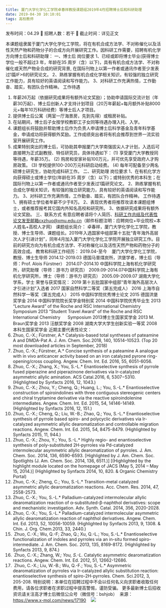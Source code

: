 ```yaml
---
title: 厦门大学化学化工学院卓春祥教授课题组2019年4月招聘博士后和科研助理
date: 2019-04-30 10:10:01
tags: 高校教师
---
```

发布时间：04.29   🌟   招聘人数：若干   🌈   截止时间：详见正文
<!-- more -->
本课题组隶属于厦门大学化学化工学院，将在有机合成方法学、不对称催化以及活性天然产物和药物分子的合成方向开展研究工作。因科研工作需要，招聘有机化学方向博士后和科研助理：
一、博士后
岗位要求
1、已经或即将博士毕业(获得博士学位一般不超过3 年，年龄在35 周岁（含）以下)，具有有机合成方法学、不对称催化或天然产物全合成的研究背景, 在国际刊物上以第一作者或通讯作者至少发表过1篇IF>6的研究论文。
2、熟练掌握有机合成化学相关知识，有较强的独立研究工作能力，具有较好的英语阅读和写作能力。
3、对科研工作充满热情，工作勤奋、踏实，有团队合作精神。
工作待遇
1. 年薪26万起（依据研究成果将有额外论文奖励）；协助申请国际交流计划（年薪30万起）、博士后创新人才支持计划项目（20万年薪起+每月额外补贴8000元+每年10万科研经费）等博士后人才项目。
2. 提供博士后公寓（两室一厅海景房，先到先得）或租房补贴。
3. 在站期间，博士后子女按学校教职工子女同等待遇办理入托、入学。
4. 课题组长将鼓励并帮助博士后作为负责人申请博士后科学基金及青年科学基金，申请成功将获得额外奖励。工作成绩突出者将有机会推荐到世界一流实验室开展研究工作。
5. 成果特别突出的博士后，可协助其申报厦门大学南强拔尖人才计划，入选后可直接聘为正式副教授、特任研究员，具体待遇如下：
(1) 享受厦门大学教授同等待遇，年薪35万。
(2) 购房和安家补贴100万元，并可优先享受政府人才购房政策。
(3) 学校提供100-200万元科研启动经费。
(4) 每年可配备至少两名硕博士研究生，协助完成科研工作。
二、研究助理
岗位要求
1、在有机化学方向获得硕士或博士学位(年龄在35 周岁（含）以下)；或特别优秀的本科生；在国际刊物上以第一作者或通讯作者至少发表过1篇研究论文。
2、熟练掌握有机合成化学相关知识，有较强的独立研究能力，具有较好的英语阅读和写作能力。
3、对科研工作充满热情，工作勤奋、踏实，有团队合作精神。
工作待遇
1、拥有硕士学位者年薪不少于8万。
2、表现优秀者将推荐攻读本课题组博士，或者推荐报考其它国内外知名高校和研究所。
3、依据研究成果将有额外论文奖励。
三、联系方式
有意应聘者请将个人简历、科研工作总结及代表性论文发至邮箱cxzhuo@xmu.edu.cn（邮件标题注明：应聘岗位+毕业院校+本人姓名+高校人才网）
课题组长简介：
卓春祥，厦门大学化学化工学院，教授、博士生导师、课题组长。2019年入选国家中组部第十五批“青年海外高层次人才引进计划”，同年4月加入厦门大学化学化工学院开展独立研究工作。目前的研究方向为有机合成方法学、不对称催化以及活性天然产物和药物分子的高效合成。
教育和科研工作经历：
2019.04-至今    厦门大学化学化工学院，教授、博士生导师
2014.12-2019.03 德国马普煤炭所，洪堡学者，博士后（导师：Prof. Alois Fürstner）
2014.07-2014.10 中国科学院上海有机化学研究所，研究助理（导师：游书力 研究员）
2009.09-2014.07中国科学院上海有机化学研究所，博士（导师：游书力 研究员）
2005.09-2009.07 湖南大学化学系，学士
荣誉与获奖情况：
2019 第十五批国家中组部“青年海外高层次人才引进计划”入选者
2017 国家自然科学二等奖（第五完成人）
2016 上海市自然科学一等奖（第五完成人）
2015 中国科学院优秀博士论文
2015 德国洪堡奖学金
2014 中国科学院院长奖学金特别奖
2014 中国科学院优秀毕业生
2013 “Lecture Award” of the Roche and RSC International Chemistry Symposium
2013 “Student Travel Award” of the Roche and RSC International Chemistry      Symposium
2013博士生国家奖学金
2013 M. Braun奖学金
2013 汪猷奖学金
2008 湖南大学大学生创新实验一等奖
2008 本科生国家奖学金
近期主要代表性论文：
12. Zhuo, C.-X.; Fürstner, A.* Catalysis-based total syntheses of pateamine A and DMDA-Pat A. J. Am. Chem. Soc.2018, 140, 10514–10523. (Top 20 most downloaded articles in September, 2018)
11. Zhuo, C.-X.; Fürstner, A.* Concise synthesis of a pateamine A analogue with in vivo anticancer activity based on an iron catalyzed pyrone ring-opening/cross coupling. Angew. Chem. Int. Ed. 2016, 55, 6051-6056.  
10. Zhuo, C.-X.; Zhang, X.; You, S.-L.* Enantioselective synthesis of pyrrole fused piperazine and piperazinone derivatives via Ir-catalyzed asymmetric allylic amination. ACS Catal.2016, 6, 5307−5310. (Highlighted by Synfacts 2016, 12, 1043.)
9. Zhuo, C.-X.; Zhou, Y.; Cheng, Q.; Huang, L.; You, S.-L.* Enantioselective construction of spiroindolines with three contiguous stereogenic centers and chiral tryptamine derivative via the reactive spiroindolenine intermediates. Angew. Chem. Int. Ed. 2015, 54, 14146-14149. (Highlighted by Synfacts 2016, 12, 151.)
8. Zhuo, C.-X.; Cheng, Q.; Liu, W.-B.; Zhao, Q.; You, S.-L.* Enantioselective synthesis of pyrrole based spiro- and polycyclic derivatives via Ir-catalyzed asymmetric allylic dearomatization and controllable migration reactions. Angew. Chem. Int. Ed. 2015, 54, 8475-8479. (Highlighted by Synfacts 2015, 11, 944.)
7. Zhuo, C.-X.; Zhou, Y.; You, S.-L.* Highly regio- and enantioselective synthesis of poly-substituted 2H-pyrroles via Pd-catalyzed intermolecular asymmetric allylic dearomatization of pyrroles. J. Am. Chem. Soc. 2014, 136, 6590-6593. [Highlighted by J. Am. Chem. Soc. Spotlights (J. Am. Chem. Soc. 2014, 136, 6511.)] [(Highlighted by the highlight module located on the homepage of JACS (May 5, 2014 – May 15, 2014.)] (Highlighted by Synfacts 2014, 10, 820. & Organic Chemistry Portal)
6. Zhuo, C.-X.; Zheng, C.; You, S.-L.* Transition-metal catalyzed asymmetric allylic dearomatization reactions. Acc. Chem. Res. 2014, 47, 2558-2573.
5. Zhuo, C.-X.; You, S.-L.* Palladium-catalyzed intermolecular allylic dearomatization reaction of α-substituted-β-naphthol derivatives: scope and mechanistic investigation. Adv. Synth. Catal. 2014, 356, 2020-2028.
4. Zhuo, C.-X.; You, S.-L.* Palladium-catalyzed intermolecular asymmetric allylic dearomatization reaction of naphthol derivatives. Angew. Chem. Int. Ed. 2013, 52, 10056-10059. (Highlighted by Synfacts 2013, 9, 1308. & Chin. J. Org. Chem.2013, 33, 2440.)
3.  Zhuo, C.-X.; Wu, Q.-F; Zhao, Q.; Xu, Q.-L.; You, S.-L.* Enantioselective functionalization of indoles and pyrroles via an in-situ formed spiro-intermediate. J. Am. Chem. Soc. 2013, 135, 8169-8172. (Highlighted by Synfacts 2013, 9, 874.)
2.  Zhuo, C.-X.; Zhang, W.*; You, S.-L.* Catalytic asymmetric dearomatization reactions. Angew. Chem. Int. Ed. 2012, 51, 12662-12686. 
1.  Zhuo, C.-X.; Liu, W.-B.; Wu, Q.-F.; You, S.-L.* Asymmetric dearomatization of pyrroles via Ir-catalyzed allylic substitution reaction: enantioselective synthesis of spiro-2H-pyrroles. Chem. Sci.2012, 3, 205-208.
特别说明：本单位在招聘过程中不会以任何名义向求职者收取任何费用，请各位求职者在求职过程中提高警惕，谨防受骗。
更多最新博士后招收资讯请关注高才博士后微信公众号（微信号：bshjob）
 来源：
https://www.x-mol.com/news/17190
 
 ![](https://cdn.weiweiblog.cn/20181015134814.png)